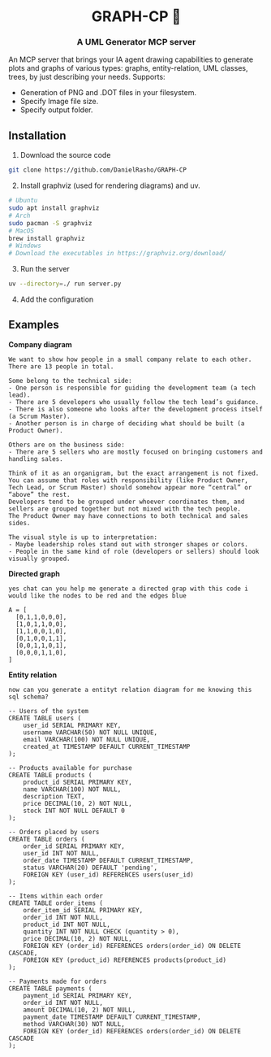 <div>
    <h1 align="center"> GRAPH-CP 🎨</h1>
    <h3 align="center"> 
        A UML Generator MCP server
    </h3>
</div>

An MCP server that brings your IA agent drawing capabilities to generate plots and graphs of various types: graphs, entity-relation, UML classes, trees, by just describing your needs. Supports:

- Generation of PNG and .DOT files in your filesystem.
- Specify Image file size.
- Specify output folder.

## Installation

1. Download the source code
```bash
git clone https://github.com/DanielRasho/GRAPH-CP
```
2. Install graphviz (used for rendering diagrams) and uv.
```bash
# Ubuntu
sudo apt install graphviz
# Arch
sudo pacman -S graphviz
# MacOS
brew install graphviz
# Windows
# Download the executables in https://graphviz.org/download/
```

3. Run the server
```bash
uv --directory=./ run server.py
```

4. Add the configuration 

## Examples

**Company diagram**
```
We want to show how people in a small company relate to each other.  
There are 13 people in total.  

Some belong to the technical side:  
- One person is responsible for guiding the development team (a tech lead).  
- There are 5 developers who usually follow the tech lead’s guidance.  
- There is also someone who looks after the development process itself (a Scrum Master).  
- Another person is in charge of deciding what should be built (a Product Owner).  

Others are on the business side:  
- There are 5 sellers who are mostly focused on bringing customers and handling sales.  

Think of it as an organigram, but the exact arrangement is not fixed.  
You can assume that roles with responsibility (like Product Owner, Tech Lead, or Scrum Master) should somehow appear more “central” or “above” the rest.  
Developers tend to be grouped under whoever coordinates them, and sellers are grouped together but not mixed with the tech people.  
The Product Owner may have connections to both technical and sales sides.  

The visual style is up to interpretation:  
- Maybe leadership roles stand out with stronger shapes or colors.  
- People in the same kind of role (developers or sellers) should look visually grouped.  
```

**Directed graph**
```
yes chat can you help me generate a directed grap with this code i would like the nodes to be red and the edges blue

A = [
  [0,1,1,0,0,0],
  [1,0,1,1,0,0],
  [1,1,0,0,1,0],
  [0,1,0,0,1,1],
  [0,0,1,1,0,1],
  [0,0,0,1,1,0],
]
```

**Entity relation**

```
now can you generate a entityt relation diagram for me knowing this sql schema? 

-- Users of the system
CREATE TABLE users (
    user_id SERIAL PRIMARY KEY,
    username VARCHAR(50) NOT NULL UNIQUE,
    email VARCHAR(100) NOT NULL UNIQUE,
    created_at TIMESTAMP DEFAULT CURRENT_TIMESTAMP
);

-- Products available for purchase
CREATE TABLE products (
    product_id SERIAL PRIMARY KEY,
    name VARCHAR(100) NOT NULL,
    description TEXT,
    price DECIMAL(10, 2) NOT NULL,
    stock INT NOT NULL DEFAULT 0
);

-- Orders placed by users
CREATE TABLE orders (
    order_id SERIAL PRIMARY KEY,
    user_id INT NOT NULL,
    order_date TIMESTAMP DEFAULT CURRENT_TIMESTAMP,
    status VARCHAR(20) DEFAULT 'pending',
    FOREIGN KEY (user_id) REFERENCES users(user_id)
);

-- Items within each order
CREATE TABLE order_items (
    order_item_id SERIAL PRIMARY KEY,
    order_id INT NOT NULL,
    product_id INT NOT NULL,
    quantity INT NOT NULL CHECK (quantity > 0),
    price DECIMAL(10, 2) NOT NULL,
    FOREIGN KEY (order_id) REFERENCES orders(order_id) ON DELETE CASCADE,
    FOREIGN KEY (product_id) REFERENCES products(product_id)
);

-- Payments made for orders
CREATE TABLE payments (
    payment_id SERIAL PRIMARY KEY,
    order_id INT NOT NULL,
    amount DECIMAL(10, 2) NOT NULL,
    payment_date TIMESTAMP DEFAULT CURRENT_TIMESTAMP,
    method VARCHAR(30) NOT NULL,
    FOREIGN KEY (order_id) REFERENCES orders(order_id) ON DELETE CASCADE
);
```